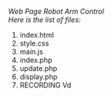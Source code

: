 *Web Page Robot Arm Control* <br/>
*Here is the list of files:*
1. index.html 
2. style.css
3. main.js
4. index.php
5. update.php
6. display.php
7. RECORDING Vd


